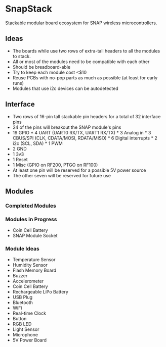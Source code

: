 # SnapStack
Stackable modular board ecosystem for SNAP wireless microcontrollers.

## Ideas
 * The boards while use two rows of extra-tall headers to all the modules to stack.
 * All or most of the modules need to be compatible with each other
 * Should be breadboard-able
 * Try to keep each module cost <$10
 * Reuse PCBs with no-pop parts as much as possible (at least for early runs)
 * Modules that use i2c devices can be autodetected
 
## Interface
 * Two rows of 16-pin tall stackable pin headers for a total of 32 interface pins
  * 24 of the pins will breakout the SNAP module's pins
   * 19 GPIO
    * 4 UART (UART0 RX/TX, UART1 RX/TX)
    * 3 Analog in
    * 3 CBUS/SPI (CLK, CDATA/MOSI, RDATA/MISO)
    * 6 Digital interrupts 
    * 2 i2c (SCL, SDA)
    * 1 PWM
   * 2 GND
   * 1 3v3
   * 1 Reset
   * 1 Misc (GPIO on RF200, PTGO on RF100)
  * At least one pin will be reserved for a possible 5V power source
  * The other seven will be reserved for future use

## Modules

### Completed Modules

### Modules in Progress
 * Coin Cell Battery
 * SNAP Module Socket

### Module Ideas
 * Temperature Sensor
 * Humidity Sensor
 * Flash Memory Board
 * Buzzer
 * Accelerometer
 * Coin Cell Battery
 * Rechargeable LiPo Battery
 * USB Plug
 * Bluetooth
 * WiFi
 * Real-time Clock
 * Button
 * RGB LED
 * Light Sensor
 * Microphone
 * 5V Power Board
